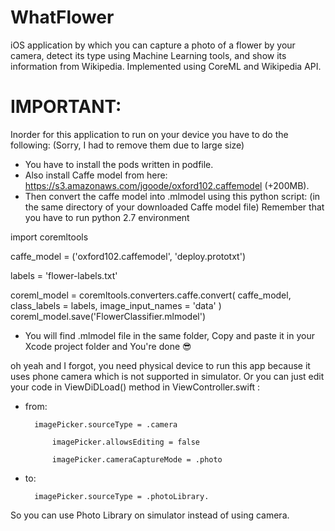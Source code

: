 # WhatFlower
iOS application by which you can capture a photo of a flower by your camera, detect its type using Machine Learning tools, and show its information from Wikipedia. Implemented using CoreML and Wikipedia API.

 # IMPORTANT:
 
Inorder for this application to run on your device you have to do the following: (Sorry, I had to remove them due to large size)
 
- You have to install the pods written in podfile.
- Also install Caffe model from here: https://s3.amazonaws.com/jgoode/oxford102.caffemodel (+200MB).
- Then convert the caffe model into .mlmodel using this python script: (in the same directory of your downloaded Caffe model file)
  Remember that you have to run python 2.7 environment 

import coremltools

caffe_model = ('oxford102.caffemodel', 'deploy.prototxt')

labels = 'flower-labels.txt'

coreml_model = coremltools.converters.caffe.convert(
		caffe_model,
		class_labels = labels,
		image_input_names = 'data'
	)
coreml_model.save('FlowerClassifier.mlmodel')

- You will find .mlmodel file in the same folder, Copy and paste it in your Xcode project folder and You're done 😎

oh yeah and I forgot, you need physical device to run this app because it uses phone camera which is not supported in simulator. 
Or you can just edit your code in ViewDiDLoad() method in ViewController.swift :

- from:

		imagePicker.sourceType = .camera
		
	       	imagePicker.allowsEditing = false
		
      		imagePicker.cameraCaptureMode = .photo
		
- to: 

		imagePicker.sourceType = .photoLibrary. 

So you can use Photo Library on simulator instead of using camera.

